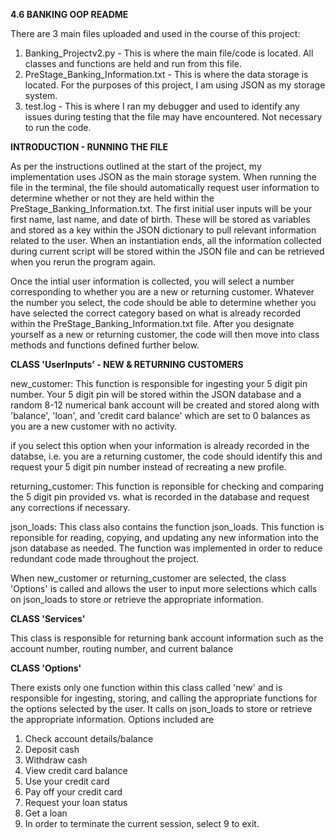 **4.6 BANKING OOP README**

There are 3 main files uploaded and used in the course of this project:
  1. Banking_Projectv2.py -  This is where the main file/code is located. All classes and functions are held and run from this file.
  2. PreStage_Banking_Information.txt - This is where the data storage is located. For the purposes of this project, I am using JSON as my storage system.
  3. test.log - This is where I ran my debugger and used to identify any issues during testing that the file may have encountered. Not necessary to run the code.
 
**INTRODUCTION - RUNNING THE FILE**

As per the instructions outlined at the start of the project, my implementation uses JSON as the main storage system. When running the file in the terminal, the file should automatically request user information to determine whether or not they are held within the PreStage_Banking_Information.txt. The first initial user inputs will be your first name, last name, and date of birth. These will be stored as variables and stored as a key within the JSON dictionary to pull relevant information related to the user. When an instantiation ends, all the information collected during current script will be stored within the JSON file and can be retrieved when you rerun the program again.

Once the intial user information is collected, you will select a number corresponding to whether you are a new or returning customer. Whatever the number you select, the code should be able to determine whether you have selected the correct category based on what is already recorded within the PreStage_Banking_Information.txt file. After you designate yourself as a new or returning customer, the code will then move into class methods and functions defined further below.

**CLASS 'UserInputs' - NEW & RETURNING CUSTOMERS**

new_customer: This function is responsible for ingesting your 5 digit pin number. Your 5 digit pin will be stored within the JSON database and a random 8-12 numerical bank account will be created and stored along with 'balance', 'loan', and 'credit card balance' which are set to 0 balances as you are a new customer with no activity.

if you select this option when your information is already recorded in the databse, i.e. you are a returning customer, the code should identify this and request your 5 digit pin number instead of recreating a new profile.

returning_customer: This function is reponsible for checking and comparing the 5 digit pin provided vs. what is recorded in the database and request any corrections if necessary.

json_loads: This class also contains the function json_loads. This function is reponsible for reading, copying, and updating any new information into the json database as needed. The function was implemented in order to reduce redundant code made throughout the project.

When new_customer or returning_customer are selected, the class 'Options' is called and allows the user to input more selections which calls on json_loads to store or retrieve the appropriate information.

**CLASS 'Services'**

This class is responsible for returning bank account information such as the account number, routing number, and current balance

**CLASS 'Options'**

There exists only one function within this class called 'new' and is responsible for ingesting, storing, and calling the appropriate functions for the options selected by the user. It calls on json_loads to store or retrieve the appropriate information. Options included are 
  1. Check account details/balance
  2. Deposit cash
  3. Withdraw cash
  4. View credit card balance
  5. Use your credit card
  6. Pay off your credit card
  7. Request your loan status
  8. Get a loan
  9. In order to terminate the current session, select 9 to exit.
